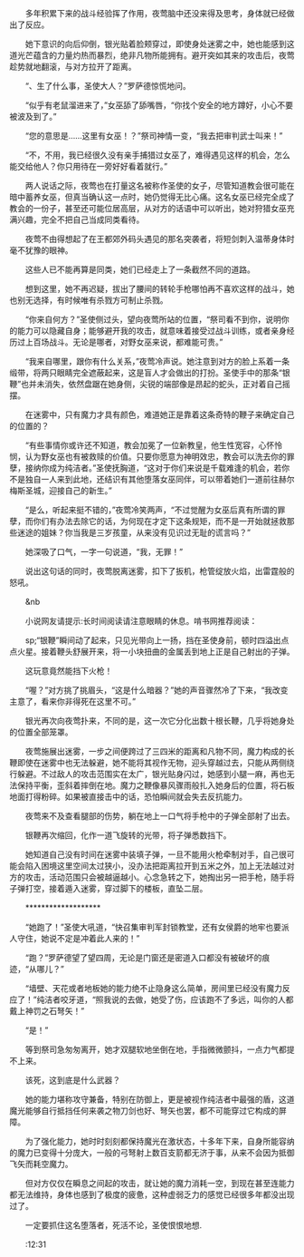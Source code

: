 　　多年积累下来的战斗经验挥了作用，夜莺脑中还没来得及思考，身体就已经做出了反应。

　　她下意识的向后仰倒，银光贴着脸颊穿过，即使身处迷雾之中，她也能感到这道光芒蕴含的力量灼热而暴烈，绝非凡物所能拥有。避开突如其来的攻击后，夜莺趁势就地翻滚，与对方拉开了距离。

　　“、生了什么事，圣使大人？”罗萨德惊慌地问。

　　“似乎有老鼠溜进来了，”女巫舔了舔嘴唇，“你找个安全的地方蹲好，小心不要被波及到了。”

　　“您的意思是……这里有女巫！？”祭司神情一变，“我去把审判武士叫来！”

　　“不，不用，我已经很久没有亲手捕猎过女巫了，难得遇见这样的机会，怎么能交给他人？你只用待在一旁好好看着就行。”

　　两人说话之际，夜莺也在打量这名被称作圣使的女子，尽管知道教会很可能在暗中蓄养女巫，但真当确认这一点时，她仍觉得无比心痛。这名女巫已经完全成了教会的一份子，甚至还可能位居高层，从对方的话语中可以听出，她对狩猎女巫充满兴趣，完全不把自己当成同类看待。

　　夜莺不由得想起了在王都郊外码头遇见的那名突袭者，将短剑刺入温蒂身体时毫不犹豫的眼神。

　　这些人已不能再算是同类，她们已经走上了一条截然不同的道路。

　　想到这里，她不再迟疑，拔出了腰间的转轮手枪哪怕再不喜欢这样的战斗，她也别无选择，有时候唯有杀戮方可制止杀戮。

　　“你来自何方？”圣使侧过头，望向夜莺所站的位置，“祭司看不到你，说明你的能力可以隐藏自身；能够避开我的攻击，就意味着接受过战斗训练，或者亲身经历过上百场战斗。无论是哪者，对野女巫来说，都难能可贵。”

　　“我来自哪里，跟你有什么关系，”夜莺冷声说。她注意到对方的脸上系着一条缎带，将两只眼睛完全遮蔽起来，这是盲人才会做出的打扮。圣使手中的那条“银鞭”也并未消失，依然盘踞在她身侧，尖锐的端部像是昂起的蛇头，正对着自己摇摆。

　　在迷雾中，只有魔力才具有颜色，难道她正是靠着这条奇特的鞭子来确定自己的位置的？

　　“有些事情你或许还不知道，教会加冕了一位新教皇，他生性宽容，心怀怜悯，认为野女巫也有被救赎的价值。只要你愿意为神明效忠，教会可以洗去你的罪孽，接纳你成为纯洁者。”圣使抚胸道，“这对于你们来说是千载难逢的机会，若你不是独自一人来到此地，还结识有其他堕落女巫同伴，可以带着她们一道前往赫尔梅斯圣城，迎接自己的新生。”

　　“是么，听起来挺不错的，”夜莺冷笑两声，“不过觉醒为女巫后真有所谓的罪孽，而你们有办法去除它的话，为何现在才定下这条规矩，而不是一开始就拯救那些迷途的姐妹？你当我是三岁孩童，从来没有见识过无耻的谎言吗？”

　　她深吸了口气，一字一句说道，“我，无罪！”

　　说出这句话的同时，夜莺脱离迷雾，扣下了扳机，枪管绽放火焰，出雷霆般的怒吼。

　　&nb

　　小说网友请提示:长时间阅读请注意眼睛的休息。啃书网推荐阅读：

　　sp;“银鞭”瞬间动了起来，只见光带向上一扬，挡在圣使身前，顿时四溢出点点火星。接着鞭头舒展开来，将一小块扭曲的金属丢到地上正是自己射出的子弹。

　　这玩意竟然能挡下火枪！

　　“喔？”对方挑了挑眉头，“这是什么暗器？”她的声音骤然冷了下来，“我改变主意了，看来你非得死在这里不可。”

　　银光再次向夜莺扑来，不同的是，这一次它分化出数十根长鞭，几乎将她身处的位置全部笼罩。

　　夜莺施展出迷雾，一步之间便跨过了三四米的距离和凡物不同，魔力构成的长鞭即使在迷雾中也无法躲避，她不能将其视作无物，迎头穿越过去，只能从两侧绕行躲避。不过敌人的攻击范围实在太广，银光贴身闪过，她感到小腿一麻，再也无法保持平衡，歪斜着摔倒在地。魔力之鞭像暴风骤雨般扎入她身后的位置，将石板地面打得粉碎。如果被直接击中的话，恐怕瞬间就会失去反抗能力。

　　夜莺来不及查看腿部的伤势，躺在地上一口气将手枪中的子弹全部射了出去。

　　银鞭再次缩回，化作一道飞旋转的光带，将子弹悉数挡下。

　　她知道自己没有时间在迷雾中装填子弹，一旦不能用火枪牵制对手，自己很可能会陷入困境这里空间太过狭小，没办法把距离拉开到五米之外，加上无法越过对方的攻击，活动范围只会被越逼越小。心念急转之下，她掏出另一把手枪，随手将子弹打空，接着遁入迷雾，穿过脚下的楼板，直坠二层。

　　*******************

　　“她跑了！”圣使大吼道，“快召集审判军封锁教堂，还有女侯爵的地牢也要派人守住，她说不定是冲着此人来的！”

　　“跑？”罗萨德望了望四周，无论是门窗还是密道入口都没有被破坏的痕迹，“从哪儿？”

　　“墙壁、天花或者地板她的能力绝不止隐身这么简单，房间里已经没有魔力反应了！”纯洁者咬牙道，“照我说的去做，她受了伤，应该跑不了多远，叫你的人都戴上神罚之石弩矢！”

　　“是！”

　　等到祭司急匆匆离开，她才双腿软地坐倒在地，手指微微颤抖，一点力气都提不上来。

　　该死，这到底是什么武器？

　　她的能力堪称攻守兼备，特别在防御上，更是被视作纯洁者中最强的盾，这道魔光能够自行抵挡任何来袭之物刀剑也好、弩矢也罢，都不可能穿过它构成的屏障。

　　为了强化能力，她时时刻刻都保持魔光在激状态，十多年下来，自身所能容纳的魔力已变得十分庞大，一般的弓弩射上数百支箭都无济于事，从来不会因为抵御飞矢而耗空魔力。

　　但对方仅仅在瞬息之间起的攻击，就让她的魔力消耗一空，到现在甚至连能力都无法维持，身体也感到了极度的疲惫，这种虚弱乏力的感觉已经很多年都没出现过了。

　　一定要抓住这名堕落者，死活不论，圣使恨恨地想.

　　:12:31
